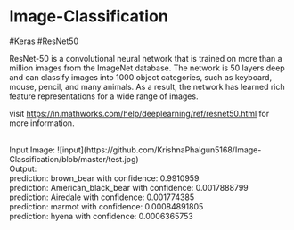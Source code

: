 # Image-Classification
#Keras #ResNet50

ResNet-50 is a convolutional neural network that is trained on more than a million images from the ImageNet database. The network is 50 layers deep and can classify images into 1000 object categories, such as keyboard, mouse, pencil, and many animals. As a result, the network has learned rich feature representations for a wide range of images.

visit https://in.mathworks.com/help/deeplearning/ref/resnet50.html for more information.

</br>
Input Image:
![input](https://github.com/KrishnaPhalgun5168/Image-Classification/blob/master/test.jpg)
</br>
Output:
</br>
prediction: brown_bear with confidence: 0.9910959
</br>
prediction: American_black_bear with confidence: 0.0017888799
</br>
prediction: Airedale with confidence: 0.001774385
</br>
prediction: marmot with confidence: 0.00084891805
</br>
prediction: hyena with confidence: 0.0006365753
